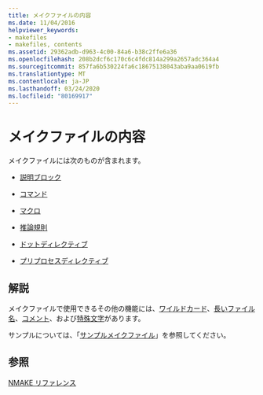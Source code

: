 ```yaml
---
title: メイクファイルの内容
ms.date: 11/04/2016
helpviewer_keywords:
- makefiles
- makefiles, contents
ms.assetid: 29362adb-d963-4c00-84a6-b38c2ffe6a36
ms.openlocfilehash: 208b2dcf6c170c6c4fdc814a299a2657adc364a4
ms.sourcegitcommit: 857fa6b530224fa6c18675138043aba9aa0619fb
ms.translationtype: MT
ms.contentlocale: ja-JP
ms.lasthandoff: 03/24/2020
ms.locfileid: "80169917"
---
```

# <a name="contents-of-a-makefile"></a>メイクファイルの内容

メイクファイルには次のものが含まれます。

- [説明ブロック](description-blocks.md)

- [コマンド](commands-in-a-makefile.md)

- [マクロ](macros-and-nmake.md)

- [推論規則](inference-rules.md)

- [ドットディレクティブ](dot-directives.md)

- [プリプロセスディレクティブ](makefile-preprocessing.md)

## <a name="remarks"></a>解説

メイクファイルで使用できるその他の機能には、[ワイルドカード](wildcards-and-nmake.md)、[長いファイル名](long-filenames-in-a-makefile.md)、[コメント](comments-in-a-makefile.md)、および[特殊文字](special-characters-in-a-makefile.md)があります。

サンプルについては、「[サンプルメイクファイル](sample-makefile.md)」を参照してください。

## <a name="see-also"></a>参照

[NMAKE リファレンス](nmake-reference.md)
